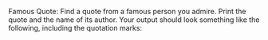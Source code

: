 Famous Quote: Find a quote from a famous person you admire. Print the quote and the name of its author. Your output should look something like the following, including the quotation marks: